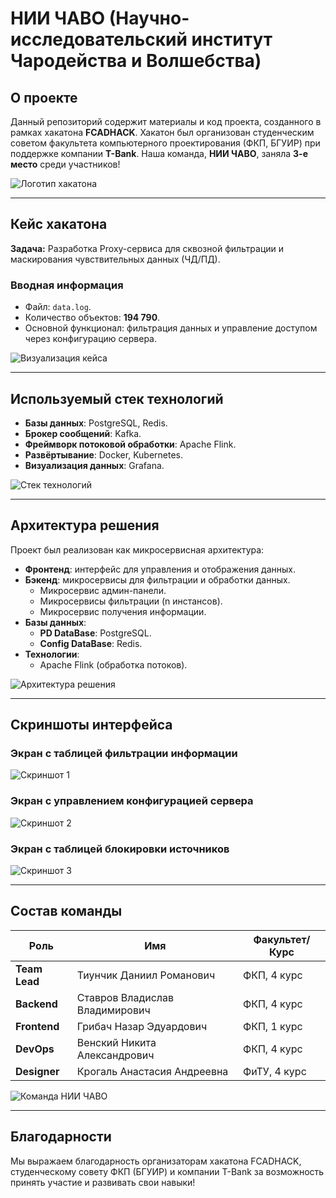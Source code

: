 # НИИ ЧАВО (Научно-исследовательский институт Чародейства и Волшебства)

## О проекте

Данный репозиторий содержит материалы и код проекта, созданного в рамках хакатона **FCADHACK**. Хакатон был организован студенческим советом факультета компьютерного проектирования (ФКП, БГУИР) при поддержке компании **T-Bank**. Наша команда, **НИИ ЧАВО**, заняла **3-е место** среди участников!

![Логотип хакатона](images\logo.png)

---

## Кейс хакатона

**Задача:**
Разработка Proxy-сервиса для сквозной фильтрации и маскирования чувствительных данных (ЧД/ПД).

### Вводная информация

- Файл: `data.log`.
- Количество объектов: **194 790**.
- Основной функционал: фильтрация данных и управление доступом через конфигурацию сервера.

![Визуализация кейса](images\case-visualization.png)

---

## Используемый стек технологий

- **Базы данных**: PostgreSQL, Redis.
- **Брокер сообщений**: Kafka.
- **Фреймворк потоковой обработки**: Apache Flink.
- **Развёртывание**: Docker, Kubernetes.
- **Визуализация данных**: Grafana.

![Стек технологий](images\technology-stack.png)

---

## Архитектура решения

Проект был реализован как микросервисная архитектура:

- **Фронтенд**: интерфейс для управления и отображения данных.
- **Бэкенд**: микросервисы для фильтрации и обработки данных.
  - Микросервис админ-панели.
  - Микросервисы фильтрации (n инстансов).
  - Микросервис получения информации.
- **Базы данных**:
  - **PD DataBase**: PostgreSQL.
  - **Config DataBase**: Redis.
- **Технологии**:
  - Apache Flink (обработка потоков).

![Архитектура решения](images\architecture.png)

---

## Скриншоты интерфейса

### Экран с таблицей фильтрации информации
![Скриншот 1](images\screenshot1.png)

### Экран с управлением конфигурацией сервера
![Скриншот 2](images\screenshot2.png)

### Экран с таблицей блокировки источников
![Скриншот 3](images\screenshot3.png)

---

## Состав команды

| Роль             | Имя                       | Факультет/Курс |
|-------------------|---------------------------|----------------|
| **Team Lead**     | Тиунчик Даниил Романович | ФКП, 4 курс    |
| **Backend**       | Ставров Владислав Владимирович | ФКП, 4 курс    |
| **Frontend**      | Грибач Назар Эдуардович | ФКП, 1 курс    |
| **DevOps**        | Венский Никита Александрович | ФКП, 4 курс    |
| **Designer**      | Крогаль Анастасия Андреевна | ФиТУ, 4 курс   |

![Команда НИИ ЧАВО](images\team-photo.png)

---

## Благодарности

Мы выражаем благодарность организаторам хакатона FCADHACK, студенческому совету ФКП (БГУИР) и компании T-Bank за возможность принять участие и развивать свои навыки!
